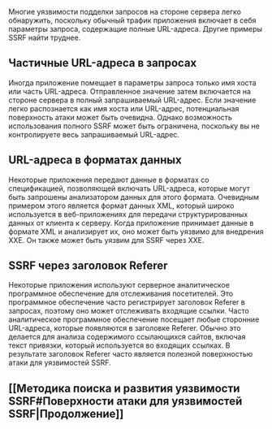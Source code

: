 Многие уязвимости подделки запросов на стороне сервера легко обнаружить, поскольку обычный трафик приложения включает в себя параметры запроса, содержащие полные URL-адреса. Другие примеры SSRF найти труднее.

## Частичные URL-адреса в запросах

Иногда приложение помещает в параметры запроса только имя хоста или часть URL-адреса. Отправленное значение затем включается на стороне сервера в полный запрашиваемый URL-адрес. Если значение легко распознается как имя хоста или URL-адрес, потенциальная поверхность атаки может быть очевидна. Однако возможность использования полного SSRF может быть ограничена, поскольку вы не контролируете весь запрашиваемый URL-адрес.

## URL-адреса в форматах данных

Некоторые приложения передают данные в форматах со спецификацией, позволяющей включать URL-адреса, которые могут быть запрошены анализатором данных для этого формата. Очевидным примером этого является формат данных XML, который широко используется в веб-приложениях для передачи структурированных данных от клиента к серверу. Когда приложение принимает данные в формате XML и анализирует их, оно может быть уязвимо для внедрения XXE. Он также может быть уязвим для SSRF через XXE. 

## SSRF через заголовок Referer

Некоторые приложения используют серверное аналитическое программное обеспечение для отслеживания посетителей. Это программное обеспечение часто регистрирует заголовок Referer в запросах, поэтому оно может отслеживать входящие ссылки. Часто аналитическое программное обеспечение посещает любые сторонние URL-адреса, которые появляются в заголовке Referer. Обычно это делается для анализа содержимого ссылающихся сайтов, включая текст привязки, который используется во входящих ссылках. В результате заголовок Referer часто является полезной поверхностью атаки для уязвимостей SSRF.

## [[Методика поиска и развития уязвимости SSRF#Поверхности атаки для уязвимостей SSRF|Продолжение]]


